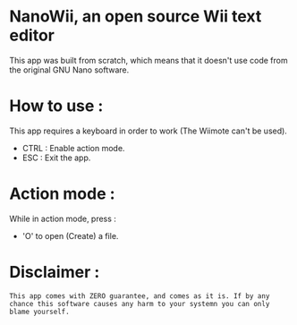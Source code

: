 # NanoWii, an open source Wii text editor

This app was built from scratch, which means that it doesn't use code from the original GNU Nano software.

# How to use :

This app requires a keyboard in order to work (The Wiimote can't be used).

- CTRL : Enable action mode.
- ESC : Exit the app.

# Action mode :

While in action mode, press :

- 'O' to open (Create) a file.

# Disclaimer :

    This app comes with ZERO guarantee, and comes as it is. If by any chance this software causes any harm to your systemn you can only blame yourself.
